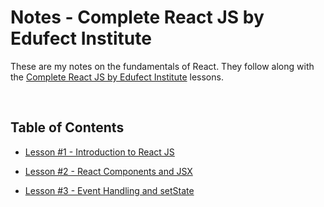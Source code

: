 # Notes - Complete React JS by Edufect Institute

These are my notes on the fundamentals of React. They follow along with the [Complete React JS by Edufect Institute](https://www.youtube.com/playlist?list=PLC8jf7P7lrixhadKw5_hc0jjaPPMroUyC) lessons.

<br>

## Table of Contents

-   [Lesson #1 - Introduction to React JS](https://github.com/andentx/notes-complete-react-js-by-edufect-institute/blob/main/Lesson01.md)

-   [Lesson #2 - React Components and JSX](https://github.com/andentx/notes-complete-react-js-by-edufect-institute/blob/main/Lesson02.md)

-   [Lesson #3 - Event Handling and setState](https://github.com/andentx/notes-complete-react-js-by-edufect-institute/blob/main/Lesson03.md)

<br>
